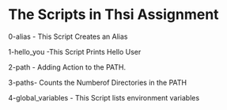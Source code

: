 <h1> The Scripts in Thsi Assignment</h1>
0-alias - This Script Creates an Alias

1-hello_you -This Script Prints Hello User

2-path - Adding Action to the PATH.

3-paths- Counts the Numberof Directories in the PATH

4-global_variables - This Script lists environment variables
